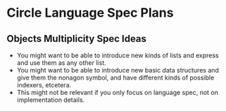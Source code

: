 Circle Language Spec Plans
==========================

Objects Multiplicity Spec Ideas
-------------------------------

- You might want to be able to introduce new kinds of lists and express and use them as any other list.
- You might want to be able to introduce new basic data structures and give them the nonagon symbol, and have different kinds of possible indexers, etcetera.
- This might not be relevant if you only focus on language spec, not on implementation details.